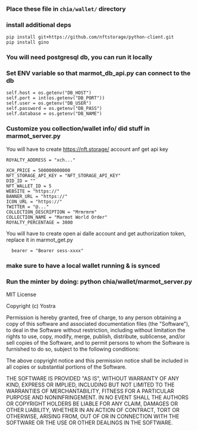 ### Place these file in `chia/wallet/` directory
### install additional deps
```pip install openai
pip install git+https://github.com/nftstorage/python-client.git
pip install gino
```

### You will need postgresql db, you can run it locally

### Set ENV variable so that marmot_db_api.py can connect to the db

```self.mode = os.getenv("MODE")
self.host = os.getenv("DB_HOST")
self.port = int(os.getenv("DB_PORT"))
self.user = os.getenv("DB_USER")
self.password = os.getenv("DB_PASS")
self.database = os.getenv("DB_NAME")
```

### Customize you collection/wallet info/ did stuff in marmot_server.py
You will have to create https://nft.storage/ account anf get api key

```RECEIVE_ADDRESS = "xch..."
ROYALTY_ADDRESS = "xch..."

XCH_PRICE = 500000000000
NFT_STORAGE_API_KEY = "NFT_STORAGE_API_KEY"
DID_ID = ""
NFT_WALLET_ID = 5
WEBSITE = "https://"
BANNER_URL = "https://"
ICON_URL = "https://"
TWITTER = "@..."
COLLECTION_DESCRIPTION = "Mrmrmrm"
COLLECTION_NAME = "Marmot World Order"
ROYALTY_PERCENTAGE = 3000
```

You will have to create open ai dalle account and get authorization token, replace it in marmot_get.py
```
  bearer = "Bearer sess-xxxx"
 ```

### make sure to have a local wallet running & is synced

### Run the minter by doing: python chia/wallet/marmot_server.py



MIT License

Copyright (c) Yostra

Permission is hereby granted, free of charge, to any person obtaining a copy
of this software and associated documentation files (the "Software"), to deal
in the Software without restriction, including without limitation the rights
to use, copy, modify, merge, publish, distribute, sublicense, and/or sell
copies of the Software, and to permit persons to whom the Software is
furnished to do so, subject to the following conditions:

The above copyright notice and this permission notice shall be included in all
copies or substantial portions of the Software.

THE SOFTWARE IS PROVIDED "AS IS", WITHOUT WARRANTY OF ANY KIND, EXPRESS OR
IMPLIED, INCLUDING BUT NOT LIMITED TO THE WARRANTIES OF MERCHANTABILITY,
FITNESS FOR A PARTICULAR PURPOSE AND NONINFRINGEMENT. IN NO EVENT SHALL THE
AUTHORS OR COPYRIGHT HOLDERS BE LIABLE FOR ANY CLAIM, DAMAGES OR OTHER
LIABILITY, WHETHER IN AN ACTION OF CONTRACT, TORT OR OTHERWISE, ARISING FROM,
OUT OF OR IN CONNECTION WITH THE SOFTWARE OR THE USE OR OTHER DEALINGS IN THE
SOFTWARE.
